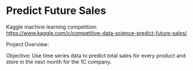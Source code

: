 # Predict Future Sales
Kaggle machine learning competition: https://www.kaggle.com/c/competitive-data-science-predict-future-sales/

Project Overview:

Objective: Use time series data to predict total sales for every product and store in the next month for the 1C company.

